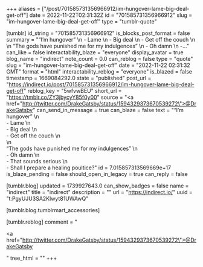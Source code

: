 +++
aliases = ["/post/701585731356966912/im-hungover-lame-big-deal-get-off"]
date = 2022-11-22T02:31:32Z
id = "701585731356966912"
slug = "im-hungover-lame-big-deal-get-off"
type = "tumblr-quote"

[tumblr]
id_string = "701585731356966912"
is_blocks_post_format = false
summary = "“I’m hungover” \n - Lame \n - Big deal \n - Get off the couch \n \n “The gods have punished me for my indulgences” \n - Oh damn \n -..."
can_like = false
interactability_blaze = "everyone"
display_avatar = true
blog_name = "indirect"
note_count = 0.0
can_reblog = false
type = "quote"
slug = "im-hungover-lame-big-deal-get-off"
date = "2022-11-22 02:31:32 GMT"
format = "html"
interactability_reblog = "everyone"
is_blazed = false
timestamp = 1669084292.0
state = "published"
post_url = "https://indirect.io/post/701585731356966912/im-hungover-lame-big-deal-get-off"
reblog_key = "5wfvwBEU"
short_url = "https://tmblr.co/ZY3jbycyY85f0y00"
source = "<a href=\"http://twitter.com/DrakeGatsby/status/1594329373670539272\">@DrakeGatsby</a>"
can_send_in_message = true
can_blaze = false
text = "“I’m hungover” \n<br/>- Lame \n<br/>- Big deal \n<br/>- Get off the couch \n<br/>\n<br/>“The gods have punished me for my indulgences” \n<br/>- Oh damn \n<br/>- That sounds serious \n<br/>- Shall I prepare a healing poultice?"
id = 7.015857313569669e+17
is_blaze_pending = false
should_open_in_legacy = true
can_reply = false

[tumblr.blog]
updated = 1739927643.0
can_show_badges = false
name = "indirect"
title = "indirect"
description = ""
url = "https://indirect.io/"
uuid = "t:PgyUJU3SA2Klwyt81UWAwQ"

[tumblr.blog.tumblrmart_accessories]

[tumblr.reblog]
comment = "<p><a href=\"http://twitter.com/DrakeGatsby/status/1594329373670539272\">@DrakeGatsby</a></p>"
tree_html = ""
+++
